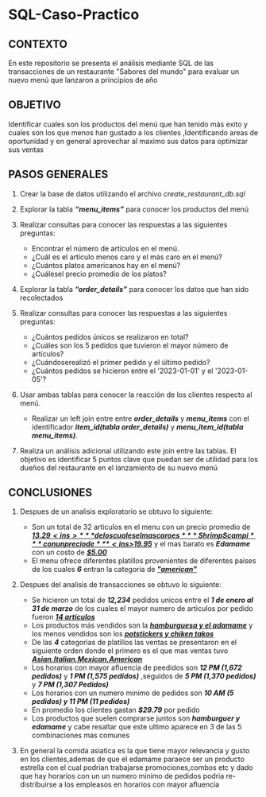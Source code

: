 # SQL-Caso-Practico
## CONTEXTO  
En este repositorio se presenta el análisis mediante SQL de las transacciones de un restaurante "Sabores del mundo"  para evaluar un nuevo menú que lanzaron a principios de año
## OBJETIVO
Identificar cuales son los productos del menú que han tenido más exito y cuales son los que menos han gustado a los clientes ,Identificando areas de oportunidad y en general aprovechar al maximo sus datos para optimizar sus ventas
## PASOS GENERALES
1. Crear la base de datos utilizando el archivo  _create_restaurant_db.sql_
2. Explorar la tabla ***“menu_items”*** para conocer los productos del menú
3. Realizar consultas para conocer las respuestas a las siguientes preguntas:
   - Encontrar el número de artículos en el menú.
   - ¿Cuál es el artículo menos caro y el más caro en el menú?
   - ¿Cuántos platos americanos hay en el menú?
   - ¿Cuálesel precio promedio de los platos?
  
4. Explorar la tabla ***“order_details”*** para conocer los datos que han sido recolectados
5. Realizar consultas para conocer las respuestas a las siguientes preguntas:
   - ¿Cuántos pedidos únicos se realizaron en total?
   - ¿Cuáles son los 5 pedidos que tuvieron el mayor número de artículos?
   - ¿Cuándoserealizó el primer pedido y el último pedido?
   - ¿Cuántos pedidos se hicieron entre el '2023-01-01' y el '2023-01-05'?
  
6. Usar ambas tablas para conocer la reacción de los clientes respecto al menú.
   - Realizar un left join entre entre ***order_details*** y ***menu_items*** con el identificador
 ***item_id(tabla order_details)*** y ***menu_item_id(tabla menu_items)***.

7. Realiza un análisis adicional utilizando este join entre las tablas.  El
 objetivo es identificar 5 puntos clave que puedan ser de utilidad para los dueños del
 restaurante en el lanzamiento de su nuevo menú

## CONCLUSIONES
1. Despues de un analisis exploratorio se obtuvo lo siguiente:  
   - Son un total de 32 articulos en el menu con un precio promedio de ***<ins>$13.29<ins>*** de los cuales el mas caro es ***Shrimp Scampi*** con un precio de ***<ins>$19.95<ins>*** y el mas barato es ***Edamame*** con un costo de ***<ins>$5.00<ins>***
   - El menu ofrece diferentes platillos provenientes de diferentes paises de los cuales ***6*** entran la categoria de ***<ins>"american"<ins>***
     
2. Despues del analisis de transacciones se obtuvo lo siguiente:  
   - Se hicieron un total de ***12,234*** pedidos unicos entre el ***1 de enero al 31 de marzo*** de los cuales el mayor numero de articulos por pedido fueron ***<ins>14 articulos<ins>***  
   - Los productos más vendidos son la ***<ins>hamburguesa y el adamame<ins>*** y los menos vendidos son los ***<ins>potstickers y chiken takos<ins>***  
   - De las ***4*** categorias de platillos las ventas se presentaron en el siguiente orden donde el primero es el que mas ventas tuvo ***<ins>Asian,Italian,Mexican,American<ins>***
   - Los horarios con mayor afluencia de peedidos son ***12 PM (1,672 pedidos)*** y ***1 PM (1,575 pedidos)*** ,seguidos de ***5 PM (1,370 pedidos)*** y ***7 PM (1,307 Pedidos)***
   - Los horarios con un numero minimo de pedidos son ***10 AM (5 pedidos) y 11 PM (11 pedidos)***
   - En promedio los clientes gastan ***$29.79*** por pedido
   - Los productos que suelen comprarse juntos son ***hamburguer y edamame*** y cabe resaltar que este ultimo aparece en 3 de las 5 combinaciones mas comunes
  
3. En general la comida asiatica es la que tiene mayor relevancia y gusto en los clientes,ademas de que el edamame paraece ser un producto estrella con el cual podrian trabajarse promociones,combos etc y dado que hay horarios con un un numero minimo de pedidos podria re-distribuirse a los empleasos en horarios con mayor afluencia
   
